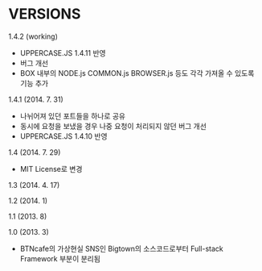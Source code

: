 VERSIONS
========
1.4.2 (working)
- UPPERCASE.JS 1.4.11 반영
- 버그 개선
- BOX 내부의 NODE.js COMMON.js BROWSER.js 등도 각각 가져올 수 있도록 기능 추가

1.4.1 (2014. 7. 31)
- 나뉘어져 있던 포트들을 하나로 공유
- 동시에 요청을 보냈을 경우 나중 요청이 처리되지 않던 버그 개선
- UPPERCASE.JS 1.4.10 반영

1.4 (2014. 7. 29)
- MIT License로 변경

1.3 (2014. 4. 17)

1.2 (2014. 1)

1.1 (2013. 8)

1.0 (2013. 3)
- BTNcafe의 가상현실 SNS인 Bigtown의 소스코드로부터 Full-stack Framework 부분이 분리됨
